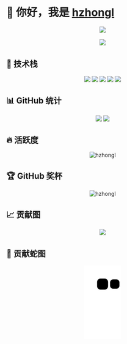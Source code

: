 # 👋 你好，我是 [hzhongl](https://github.com/hzhongl/)

<div align="center">
  <img src="https://readme-typing-svg.herokuapp.com/?lines=全栈开发工程师;热爱编程和技术创新;&font=Fira%20Code&center=true&width=380&height=50">
</div>

<p align="center">
  <a href="https://github.com/hzhongl">
    <img src="https://img.shields.io/badge/GitHub-hzhongl-181717?style=for-the-badge&logo=github&logoColor=white">
  </a>
</p>

## 🚀 技术栈

<div align="center">
  <img src="https://img.shields.io/badge/java-%23ED8B00.svg?style=for-the-badge&logo=openjdk&logoColor=white">
  <img src="https://img.shields.io/badge/go-%2300ADD8.svg?style=for-the-badge&logo=go&logoColor=white">
  <img src="https://img.shields.io/badge/javascript-%23F7DF1E.svg?style=for-the-badge&logo=javascript&logoColor=black">
  <img src="https://img.shields.io/badge/typescript-%233178C6.svg?style=for-the-badge&logo=typescript&logoColor=white">
  <img src="https://img.shields.io/badge/vue.js-%234FC08D.svg?style=for-the-badge&logo=vue.js&logoColor=white">
</div>

## 📊 GitHub 统计

<div align="center">
  <img height="180em" src="https://github-readme-stats.vercel.app/api?username=hzhongl&show_icons=true&theme=radical" />
  <img height="180em" src="https://github-readme-stats.vercel.app/api/top-langs/?username=hzhongl&layout=compact&theme=radical" />
</div>

## 🔥 活跃度

<div align="center">
  <img src="https://github-readme-streak-stats.herokuapp.com/?user=hzhongl&theme=radical" alt="hzhongl" />
</div>

## 🏆 GitHub 奖杯

<div align="center">
  <img src="https://github-profile-trophy.vercel.app/?username=hzhongl&theme=radical&no-frame=true&row=1" alt="hzhongl" />
</div>

## 📈 贡献图

<div align="center">
  <img src="https://activity-graph.herokuapp.com/graph?username=hzhongl&theme=react-dark" />
</div>

## 🐍 贡献蛇图

<div align="center">
  <img src="https://github.com/hzhongl/hzhongl/blob/output/github-contribution-grid-snake.svg" />
</div>

<!--
这是一个特殊的隐藏区域，可以添加更多关于你的信息
--> 
